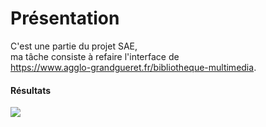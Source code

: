 # Présentation

C'est une partie du projet SAE, <br>ma tâche consiste à refaire l'interface de <br>https://www.agglo-grandgueret.fr/bibliotheque-multimedia.

#### Résultats
![](https://github.com/linxingt/web_bibliotheque/raw/main/resultat_show.png) 
